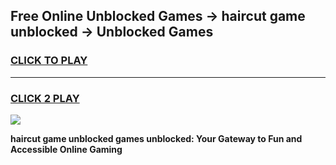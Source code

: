 
## Free Online Unblocked Games → haircut game unblocked → Unblocked Games
<h3>
<a href="https://premium.freeplayer.one?title=haircut_game_unblocked&ref=21F">CLICK TO PLAY</a></h3>
<hr>

<h3>
<a href="https://premium.freeplayer.one?title=haircut_game_unblocked&ref=21F">CLICK 2 PLAY</a>
  
</h3>

<a href="https://premium.freeplayer.one?title=haircut_game_unblocked&ref=21F/"><img src="https://clearcache.store/games.png"></a>


**haircut game unblocked games unblocked: Your Gateway to Fun and Accessible Online Gaming**
